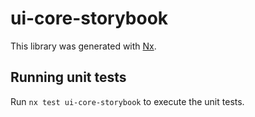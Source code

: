 # ui-core-storybook

This library was generated with [Nx](https://nx.dev).

## Running unit tests

Run `nx test ui-core-storybook` to execute the unit tests.
